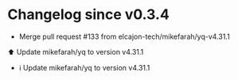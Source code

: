 # Changelog since v0.3.4
- Merge pull request #133 from elcajon-tech/mikefarah/yq-v4.31.1

⬆️ Update mikefarah/yq to version v4.31.1 
- ℹ️ Update mikefarah/yq to version v4.31.1 
